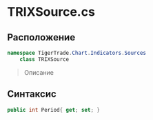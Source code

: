 
# TRIXSource.cs
## Расположение
```csharp
namespace TigerTrade.Chart.Indicators.Sources  
    class TRIXSource
```

> Описание

## Синтаксис
```csharp
public int Period{ get; set; }
```
